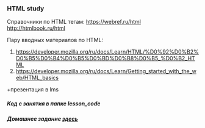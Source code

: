 ### HTML study

Справочники по HTML тегам:
https://webref.ru/html
http://htmlbook.ru/html

Пару вводных материалов по HTML:

1. https://developer.mozilla.org/ru/docs/Learn/HTML/%D0%92%D0%B2%D0%B5%D0%B4%D0%B5%D0%BD%D0%B8%D0%B5_%D0%B2_HTML
2. https://developer.mozilla.org/ru/docs/Learn/Getting_started_with_the_web/HTML_basics

+презентация в lms

##### Код с занятия в папке lesson_code

##### Домашнее задание [здесь](homework_task.md)
